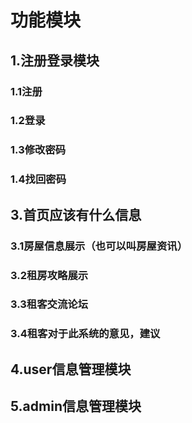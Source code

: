 # 功能模块
## 1.注册登录模块
### 1.1注册
### 1.2登录
### 1.3修改密码
### 1.4找回密码
## 3.首页应该有什么信息
### 3.1房屋信息展示（也可以叫房屋资讯）
### 3.2租房攻略展示
### 3.3租客交流论坛
### 3.4租客对于此系统的意见，建议
## 4.user信息管理模块
## 5.admin信息管理模块

